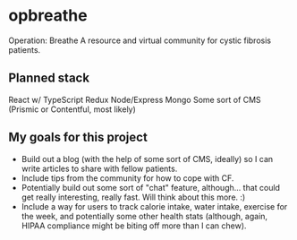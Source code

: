 # opbreathe

Operation: Breathe
A resource and virtual community for cystic fibrosis patients.

## Planned stack
React w/ TypeScript
Redux
Node/Express
Mongo
Some sort of CMS (Prismic or Contentful, most likely)

## My goals for this project
- Build out a blog (with the help of some sort of CMS, ideally) so I can write articles to share with fellow patients.
- Include tips from the community for how to cope with CF.
- Potentially build out some sort of "chat" feature, although... that could get really interesting, really fast. Will think about this more. :)
- Include a way for users to track calorie intake, water intake, exercise for the week, and potentially some other health stats (although, again, HIPAA compliance might be biting off more than I can chew).
